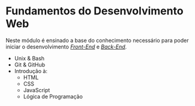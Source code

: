 # Fundamentos do Desenvolvimento Web
Neste módulo é ensinado a base do conhecimento necessário para poder iniciar o desenvolvimento _[Front-End]()_ e _[Back-End]()_.
* Unix & Bash
* Git & GitHub
* Introdução à:
  - HTML
  - CSS
  - JavaScript
  - Lógica de Programação

